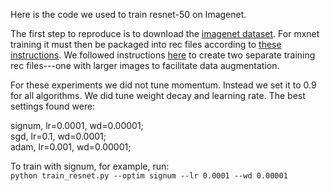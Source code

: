 Here is the code we used to train resnet-50 on Imagenet.

The first step to reproduce is to download the [imagenet dataset](http://image-net.org/download). For mxnet training it must then be packaged into rec files according to [these instructions](https://mxnet.incubator.apache.org/faq/recordio.html?highlight=rec%20file). We followed instructions [here](https://github.com/tornadomeet/ResNet) to create two separate training rec files---one with larger images to facilitate data augmentation.

For these experiments we did not tune momentum. Instead we set it to 0.9 for all algorithms. We did tune weight decay and learning rate. The best settings found were:

signum,    lr=0.0001,		wd=0.00001;<br>
sgd,       lr=0.1,		  wd=0.0001;<br>
adam,      lr=0.001,		wd=0.00001;<br>

To train with signum, for example, run:<br> 
`python train_resnet.py --optim signum --lr 0.0001 --wd 0.00001`
